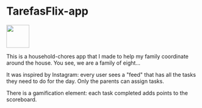 # TarefasFlix-app

<img src="https://drive.google.com/file/d/1xSqvUGGfuNjB2md4hkSCSl99BcoxWFGT/view?usp=sharing" height="60" width="60" >

This is a household-chores app that I made to help my family coordinate around the house. You see, we are a family of eight...

It was inspired by Instagram: every user sees a "feed" that has all the tasks they need to do for the day.
Only the parents can assign tasks.

There is a gamification element: each task completed adds points to the scoreboard.
